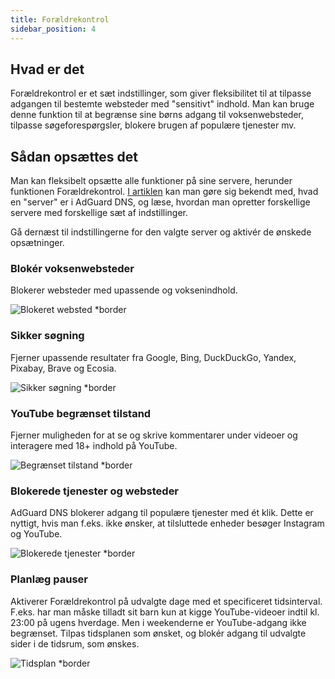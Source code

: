 ```yaml
---
title: Forældrekontrol
sidebar_position: 4
---
```


## Hvad er det

Forældrekontrol er et sæt indstillinger, som giver fleksibilitet til at tilpasse adgangen til bestemte websteder med "sensitivt" indhold.  Man kan bruge denne funktion til at begrænse sine børns adgang til voksenwebsteder, tilpasse søgeforespørgsler, blokere brugen af populære tjenester mv.

## Sådan opsættes det

Man kan fleksibelt opsætte alle funktioner på sine servere, herunder funktionen Forældrekontrol. [I artiklen](private-dns/server-and-settings/server-and-settings.md) kan man gøre sig bekendt med, hvad en "server" er i AdGuard DNS, og læse, hvordan man opretter forskellige servere med forskellige sæt af indstillinger.

Gå dernæst til indstillingerne for den valgte server og aktivér de ønskede opsætninger.

### Blokér voksenwebsteder

Blokerer websteder med upassende og voksenindhold.

![Blokeret websted \*border](https://cdn.adtidy.org/content/kb/dns/private/new_dns/parental_control/adult_blocked.png)

### Sikker søgning

Fjerner upassende resultater fra Google, Bing, DuckDuckGo, Yandex, Pixabay, Brave og Ecosia.

![Sikker søgning \*border](https://cdn.adtidy.org/content/kb/dns/private/new_dns/parental_control/porn.png)

### YouTube begrænset tilstand

Fjerner muligheden for at se og skrive kommentarer under videoer og interagere med 18+ indhold på YouTube.

![Begrænset tilstand \*border](https://cdn.adtidy.org/content/kb/dns/private/new_dns/parental_control/restricted.png)

### Blokerede tjenester og websteder

AdGuard DNS blokerer adgang til populære tjenester med ét klik. Dette er nyttigt, hvis man f.eks. ikke ønsker, at tilsluttede enheder besøger Instagram og YouTube.

![Blokerede tjenester \*border](https://cdn.adtidy.org/content/kb/dns/private/new_dns/parental_control/blocked_services.png)

### Planlæg pauser

Aktiverer Forældrekontrol på udvalgte dage med et specificeret tidsinterval. F.eks. har man måske tilladt sit barn kun at kigge YouTube-videoer indtil kl. 23:00 på ugens hverdage. Men i weekenderne er YouTube-adgang ikke begrænset. Tilpas tidsplanen som ønsket, og blokér adgang til udvalgte sider i de tidsrum, som ønskes.

![Tidsplan \*border](https://cdn.adtidy.org/content/kb/dns/private/new_dns/parental_control/schedule.png)
